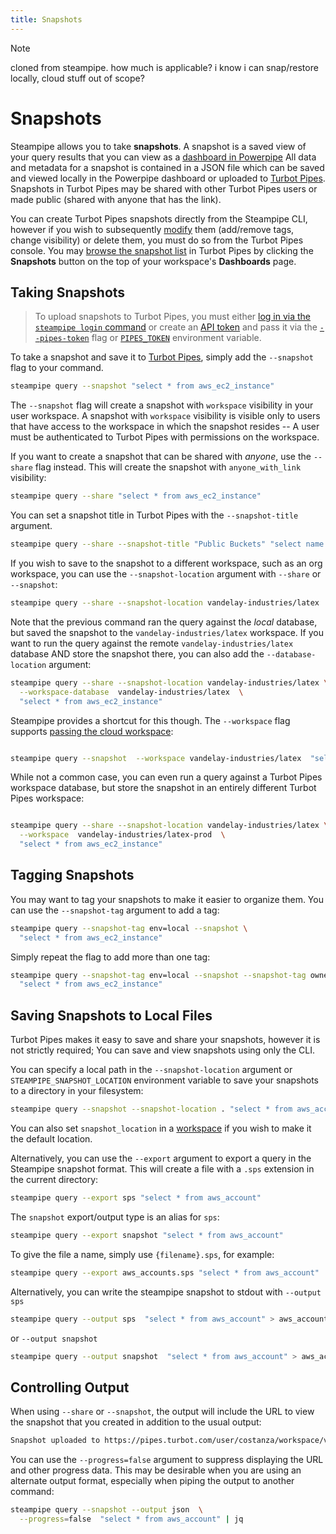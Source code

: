 ```yaml
---
title: Snapshots
---
```


>[!NOTE]
> cloned from steampipe. how much is applicable? i know i can snap/restore locally, cloud stuff out of scope?

# Snapshots

Steampipe allows you to take **snapshots**.  A snapshot is a saved view of your query results that you can view as a [dashboard in Powerpipe](https://powerpipe.io/docs/run/dashboard)  All data and metadata for a snapshot is contained in a JSON file which can be saved and viewed locally in the Powerpipe dashboard or uploaded to [Turbot Pipes](https://turbot.com/pipes/docs).  Snapshots in Turbot Pipes may be shared with other Turbot Pipes users or made public (shared with anyone that has the link).

You can create Turbot Pipes snapshots directly from the Steampipe CLI, however if you wish to subsequently [modify](https://turbot.com/pipes/docs/dashboards#managing-snapshots) them (add/remove tags, change visibility) or delete them, you must do so from the Turbot Pipes console. You may [browse the snapshot list](https://turbot.com/pipes/docs/dashboards#browsing-snapshots) in Turbot Pipes by clicking the **Snapshots** button on the top of your workspace's **Dashboards** page.


## Taking Snapshots

> To upload snapshots to Turbot Pipes, you must either [log in via the `steampipe login` command](/docs/reference/cli/login) or create an [API token](https://turbot.com/pipes/docs/profile#tokens) and pass it via the [`--pipes-token`](/docs/reference/cli/overview#global-flags) flag or [`PIPES_TOKEN`](/docs/reference/env-vars/pipes_token) environment variable.

To take a snapshot and save it to [Turbot Pipes](https://turbot.com/pipes/docs), simply add the `--snapshot` flag to your command.  

```bash
steampipe query --snapshot "select * from aws_ec2_instance" 
```

The `--snapshot` flag will create a snapshot with `workspace` visibility in your user workspace. A snapshot with `workspace` visibility is visible only to users that have access to the workspace in which the snapshot resides -- A user must be authenticated to Turbot Pipes with permissions on the workspace.

If you want to create a snapshot that can be shared with *anyone*, use the `--share` flag instead. This will create the snapshot with `anyone_with_link` visibility:

```bash
steampipe query --share "select * from aws_ec2_instance" 
```


You can set a snapshot title in Turbot Pipes with the `--snapshot-title` argument.

```bash
steampipe query --share --snapshot-title "Public Buckets" "select name from aws_s3_bucket where bucket_policy_is_public" 
```


If you wish to save to the snapshot to a different workspace, such as an org workspace, you can use the `--snapshot-location` argument with `--share` or `--snapshot`:

```bash
steampipe query --share --snapshot-location vandelay-industries/latex  "select * from aws_ec2_instance" 
```

Note that the previous command ran the query against the *local* database, but saved the snapshot to the `vandelay-industries/latex` workspace.  If you want to run the query against the remote `vandelay-industries/latex` database AND store the snapshot there, you can also add the `--database-location` argument:

```bash
steampipe query --share --snapshot-location vandelay-industries/latex \
  --workspace-database  vandelay-industries/latex  \
  "select * from aws_ec2_instance" 
```

Steampipe provides a shortcut for this though.  The `--workspace` flag supports [passing the cloud workspace](/docs/managing/workspaces#implicit-workspaces):
```bash

steampipe query --snapshot  --workspace vandelay-industries/latex  "select * from aws_ec2_instance" 

```

While not a common case, you can even run a query against a Turbot Pipes workspace database, but store the snapshot in an entirely different Turbot Pipes workspace:
```bash

steampipe query --share --snapshot-location vandelay-industries/latex \
  --workspace  vandelay-industries/latex-prod  \
  "select * from aws_ec2_instance" 
```


## Tagging Snapshots

You may want to tag your snapshots to make it easier to organize them.  You can use the `--snapshot-tag` argument to add a tag:

```bash
steampipe query --snapshot-tag env=local --snapshot \
  "select * from aws_ec2_instance" 
```

Simply repeat the flag to add more than one tag:
```bash
steampipe query --snapshot-tag env=local --snapshot --snapshot-tag owner=george \
  "select * from aws_ec2_instance" 

```


## Saving Snapshots to Local Files

Turbot Pipes makes it easy to save and share your snapshots, however it is not strictly required;  You can save and view snapshots using only the CLI.  

You can specify a local path in the `--snapshot-location` argument or `STEAMPIPE_SNAPSHOT_LOCATION` environment variable to save your snapshots to a directory in your filesystem:

```bash
steampipe query --snapshot --snapshot-location . "select * from aws_account"
```

You can also set `snapshot_location` in a [workspace](/docs/managing/workspaces) if you wish to make it the default location.


Alternatively, you can use the `--export` argument to export a query in the Steampipe snapshot format.  This will create a file with a `.sps` extension in the current directory:

```bash
steampipe query --export sps "select * from aws_account"
```

The `snapshot` export/output type is an alias for `sps`:

```bash
steampipe query --export snapshot "select * from aws_account"
```

To give the file a name, simply use `{filename}.sps`, for example:

```bash
steampipe query --export aws_accounts.sps "select * from aws_account"
```

Alternatively, you can write the steampipe snapshot to stdout with `--output sps`
```bash
steampipe query --output sps  "select * from aws_account" > aws_accounts.sps
```

or `--output snapshot`
```bash
steampipe query --output snapshot  "select * from aws_account" > aws_accounts.sps
```


## Controlling Output
When using `--share` or `--snapshot`, the output will include the URL to view the snapshot that you created in addition to the usual output:
```bash
Snapshot uploaded to https://pipes.turbot.com/user/costanza/workspace/vandelay/snapshot/snap_abcdefghij0123456789_asdfghjklqwertyuiopzxcvbn
```

You can use the `--progress=false` argument to suppress displaying the URL and other progress data.  This may be desirable when you are using an alternate output format, especially when piping the output to another command:

```bash
steampipe query --snapshot --output json  \
  --progress=false  "select * from aws_account" | jq
```
